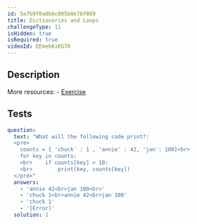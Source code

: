 ```yaml
---
id: 5e7b9f0a0b6c005b0e76f069
title: Dictionaries and Loops
challengeType: 11
isHidden: true
isRequired: true
videoId: EEmekKiKG70
---
```


## Description
<section id='description'>
More resources:
- <a href="https://www.youtube.com/watch?v=PrhZ9qwBDD8" target='_blank'>Exercise</a>
</section>

## Tests
<section id='tests'>

```yml
question:
  text: "What will the following code print?:
  <pre>
    counts = { 'chuck' : 1 , 'annie' : 42, 'jan': 100}<br>
    for key in counts:
    <br>    if counts[key] > 10:
    <br>        print(key, counts[key])
  </pre>"
  answers:
    - 'annie 42<br>jan 100<br>'
    - 'chuck 1<br>annie 42<br>jan 100'
    - 'chuck 1'
    - '[Error]'
  solution: 1
```

</section>

